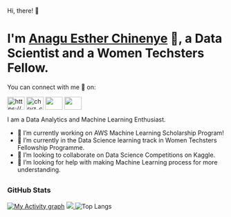 Hi, there! 👋

# I'm [Anagu Esther Chinenye](https://anaest-py.github.io/My-Portfolio/) :slightly_smiling_face:, a Data Scientist and a Women Techsters Fellow.

 You can connect with me :handshake: on:
 
<a href="https://www.linkedin.com/in/esther-anagu" target="blank"><img align="center" src="https://user-images.githubusercontent.com/65473425/127322282-7425390a-7189-4369-af5b-fb06ff765017.png" alt="https://www.linkedin.com/ju-alaba-b038b51b4/" height="30" width="40" /></a>
<a href="https://twitter.com/Starr_Anagxy" target="blank"><img align="center" src="https://user-images.githubusercontent.com/65473425/127322538-98e168fb-a6e6-4790-a412-aa53cdaff612.png" alt="chryz_codez" height="30" width="40" /></a> 
<a href="https://web.facebook.com/anagu.esther.5/" target="blank"><img align="center" src="https://user-images.githubusercontent.com/65473425/127181595-6f0fb2fd-9ebb-4c79-b762-8072881bcd7d.png" height="30" width="40" /></a>
<a href="https://www.instagram.com/anaest_in_tech/" target="blank"><img align="center" src="https://user-images.githubusercontent.com/65473425/127182240-9dc14b67-aa84-43d9-abdd-49800606d7c3.png" height="30" width="40" /></a>

I am a Data Analytics and Machine Learning Enthusiast.

- 🔭 I’m currently working on AWS Machine Learning Scholarship Program!
- 🌱 I’m currently in the Data Science learning track in Women Techsters Fellowship Programme.
- 👯 I’m looking to collaborate on Data Science Competitions on Kaggle.
- 🤔 I’m looking for help with making Machine Learning process for more understanding.
 
 ## <h3 align="left">GitHub Stats</h3>
[![My Activity graph](https://activity-graph.herokuapp.com/graph?username=Anaest-py&theme=xcode)](https://git.io/Anaest-py)
<a href="">
  <img align="centre" src="https://github-readme-stats.vercel.app/api?username=Anaest-py&count_private=true&include_all_commits=true&show_icons=true&title_color=007bff&text_color=e7e7e7&icon_color=007bff&bg_color=171c28" />
<a />
  ![Top Langs](https://github-readme-stats.vercel.app/api/top-langs/?username=Anaest-py&layout=compact&title_color=007bff&text_color=e7e7e7&icon_color=007bff&bg_color=171c28)
